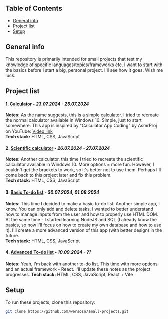## Table of Contents
- [General info](#general-info)
- [Project list](#project-list)
- [Setup](#setup)

## General info
This repository is primarily intended for small projects that test my knowledge of specific languages/topics/frameworks etc.
I want to start with the basics before I start a big, personal project. I'll see how it goes. Wish me luck.

## Project list
#### 1. [Calculator](/calculator) - _23.07.2024 - 25.07.2024_
   **Notes:** As the name suggests, this is a simple calculator. I tried to recreate the normal calculator available in Windows 10. Simple, just to start somewhere. This app is inspired by "Calculator App Coding" by AsmrProj on YouTube: [Video link](https://www.youtube.com/watch?v=sBJmRD7kNTk&list=PLLayNHckknFhTF84rl4Li7eZzUHZxxAfo&index=5)    
   **Tech stack:** HTML, CSS, JavaScript
   
#### 2. [Scientific calculator](/scientific%20calculator) - _26.07.2024 - 27.07.2024_
   **Notes:** Another calculator, this time I tried to recreate the scientific calculator available in Windows 10. More options = more fun. However, I couldn't get the brackets to work, so it's better not to use them. Perhaps I'll come back to this project later and fix this problem.  
   **Tech stack:** HTML, CSS, JavaScript
   
#### 3. [Basic To-do list](/basic%20to-do%20list) -  _30.07.2024, 01.08.2024_  
   **Notes:** This time I decided to make a basic to-do list. Another simple app, I know. You can only add and delete tasks. I wanted to better understand how to manage inputs from the user and how to properly use HTML DOM.
   At the same time - I started learning NodeJS and SQL (I already know the basics, so now I'll focus on how to create my own database and how to use it).
   I'll create a more advanced version of this app (with better design) in the future.  
   **Tech stack:** HTML, CSS, JavaScript

#### 4. [Advanced To-do list](/to-do%20list) - _10.09.2024 - ??_
  **Notes:**  Yeah, I'm back with another to-do list. This time with more options and an actual framework - React. 
  I'll update these notes as the project progresses.
  **Tech stack:** HTML, CSS, JavaScript, React + Vite
    

## Setup
To run these projects, clone this repository:
```bash
git clone https://github.com/wersosn/small-projects.git
```
